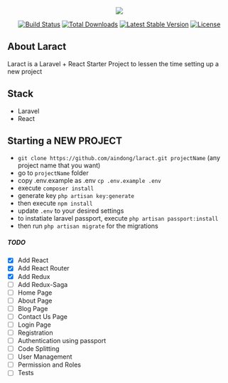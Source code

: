 <p align="center"><img src="https://laravel.com/assets/img/components/logo-laravel.svg"></p>

<p align="center">
<a href="https://travis-ci.org/laravel/framework"><img src="https://travis-ci.org/laravel/framework.svg" alt="Build Status"></a>
<a href="https://packagist.org/packages/laravel/framework"><img src="https://poser.pugx.org/laravel/framework/d/total.svg" alt="Total Downloads"></a>
<a href="https://packagist.org/packages/laravel/framework"><img src="https://poser.pugx.org/laravel/framework/v/stable.svg" alt="Latest Stable Version"></a>
<a href="https://packagist.org/packages/laravel/framework"><img src="https://poser.pugx.org/laravel/framework/license.svg" alt="License"></a>
</p>

## About Laract

Laract is a Laravel + React Starter Project to lessen the time setting up a new project

## Stack
- Laravel
- React

## Starting a NEW PROJECT
- `git clone https://github.com/aindong/laract.git projectName` (any project name that you want)
- go to `projectName` folder
- copy .env.example as .env `cp .env.example .env`
- execute `composer install`
- generate key `php artisan key:generate`
- then execute `npm install`
- update `.env` to your desired settings
- to instatiate laravel passport, execute `php artisan passport:install`
- then run `php artisan migrate` for the migrations

##### TODO
- [x] Add React
- [x] Add React Router
- [x] Add Redux
- [ ] Add Redux-Saga
- [ ] Home Page
- [ ] About Page
- [ ] Blog Page
- [ ] Contact Us Page
- [ ] Login Page
- [ ] Registration
- [ ] Authentication using passport
- [ ] Code Splitting
- [ ] User Management
- [ ] Permission and Roles
- [ ] Tests
